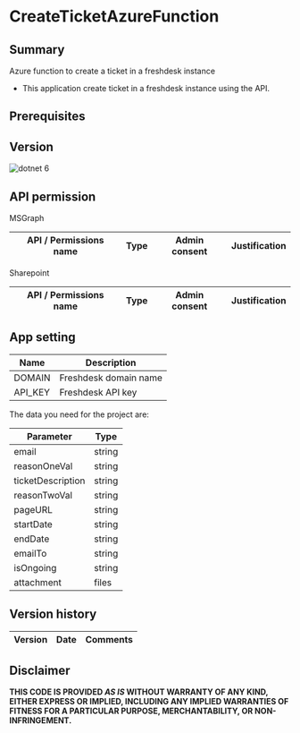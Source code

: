 # CreateTicketAzureFunction

## Summary

Azure function to create a ticket in a freshdesk instance
- This application create ticket in a freshdesk instance using the API.

## Prerequisites

## Version 

![dotnet 6](https://img.shields.io/badge/net6.0-blue.svg)

## API permission

MSGraph

| API / Permissions name    | Type        | Admin consent | Justification                       |
| ------------------------- | ----------- | ------------- | ----------------------------------- |


Sharepoint

| API / Permissions name    | Type      | Admin consent | Justification                       |
| ------------------------- | --------- | ------------- | ----------------------------------- |

## App setting

| Name                    	| Description                                                                   					         |
| -------------------------	| ------------------------------------------------------------------------------------------------ |
| DOMAIN | Freshdesk domain name|
| API_KEY | Freshdesk API key |

The data you need for the project are:

|Parameter|Type|
|---|---|
|email|string|
|reasonOneVal|string|
|ticketDescription|string|
|reasonTwoVal|string
|pageURL|string
|startDate|string
|endDate|string
|emailTo|string
|isOngoing|string
|attachment|files

## Version history

Version|Date|Comments
-------|----|--------

## Disclaimer

**THIS CODE IS PROVIDED *AS IS* WITHOUT WARRANTY OF ANY KIND, EITHER EXPRESS OR IMPLIED, INCLUDING ANY IMPLIED WARRANTIES OF FITNESS FOR A PARTICULAR PURPOSE, MERCHANTABILITY, OR NON-INFRINGEMENT.**